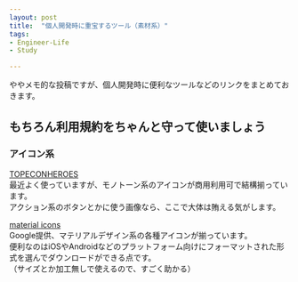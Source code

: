 ```yaml
---
layout: post
title:  "個人開発時に重宝するツール（素材系）"
tags:
- Engineer-Life
- Study

---
```

ややメモ的な投稿ですが、個人開発時に便利なツールなどのリンクをまとめておきます。

**もちろん利用規約をちゃんと守って使いましょう**
----------

### アイコン系

[TOPECONHEROES](http://icooon-mono.com)  
最近よく使っていますが、モノトーン系のアイコンが商用利用可で結構揃っています。  
アクション系のボタンとかに使う画像なら、ここで大体は賄える気がします。

[material icons](https://material.io/tools/icons/?style=baseline)  
Google提供、マテリアルデザイン系の各種アイコンが揃っています。  
便利なのはiOSやAndroidなどのプラットフォーム向けにフォーマットされた形式を選んでダウンロードができる点です。  
（サイズとか加工無しで使えるので、すごく助かる）
